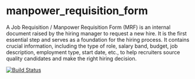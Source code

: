 # manpower_requisition_form

A Job Requisition / Manpower Requisition Form (MRF) is an internal document raised by the hiring manager to request a new hire. It is the first essential step and serves as a foundation for the hiring process. It contains crucial information, including the type of role, salary band, budget, job description, employment type, start date, etc., to help recruiters source quality candidates and make the right hiring decision.

[![Build Status](https://dev.azure.com/KGL-Mumbai/Manpower%20Requisition%20Form%20(MRF)/_apis/build/status%2FMRF-Build-Pipeline?branchName=main)](https://dev.azure.com/KGL-Mumbai/Manpower%20Requisition%20Form%20(MRF)/_build/latest?definitionId=9&branchName=main)
